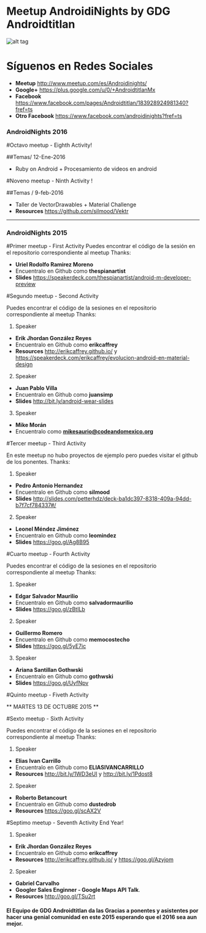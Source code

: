 # Meetup AndroidiNights by GDG Androidtitlan

![alt tag](https://img.evbuc.com/https%3A%2F%2Fimg.evbuc.com%2Fhttps%253A%252F%252Fcdn.evbuc.com%252Fimages%252F13682889%252F90195200561%252F1%252Foriginal.jpg%3Frect%3D0%252C117%252C1800%252C900%26s%3Dce1a7630b851ef28038f071799b3d216?w=1000&s=27e4843aad8e364dc977d0acee883bc3)

# Síguenos en Redes Sociales 

 * **Meetup** http://www.meetup.com/es/Androidinights/
 * **Google+** https://plus.google.com/u/0/+AndroidtitlanMx
 * **Facebook** https://www.facebook.com/pages/Androidtitlan/183928924981340?fref=ts
 * **Otro Facebook** https://www.facebook.com/androidinights?fref=ts


### AndroidNights 2016

#Octavo meetup - Eighth Activity!

##Temas/ 12-Ene-2016

* Ruby on Android + Procesamiento de videos en android

#Noveno meetup - Ninth Activity !

##Temas / 9-feb-2016 

* Taller de VectorDrawables + Material Challenge
* **Resources** https://github.com/silmood/Vektr

*****************************

### AndroidNights 2015

#Primer meetup - First Activity
Puedes encontrar el código de la sesión en el repositorio correspondiente al meetup 
Thanks:

* **Uriel Rodolfo Ramirez Moreno** 
* Encuentralo en Github como **thespianartist** 
* **Slides** https://speakerdeck.com/thespianartist/android-m-developer-preview

#Segundo meetup - Second Activity

Puedes encontrar el código de la sesiones en el repositorio correspondiente al meetup 
Thanks:

1. Speaker 
  * **Erik Jhordan González Reyes**
  * Encuentralo en Github como **erikcaffrey** 
  * **Resources** http://erikcaffrey.github.io/ y https://speakerdeck.com/erikcaffrey/evolucion-android-en-material-design
2. Speaker 
  * **Juan Pablo Villa**
  * Encuentralo en Github como **juansimp**
  * **Slides** http://bit.ly/android-wear-slides
3. Speaker 
  * **Mike Morán**
  * Encuentralo como **mikesaurio@codeandomexico.org**

#Tercer meetup - Third Activity

En este meetup no hubo proyectos de ejemplo pero puedes visitar el github de los ponentes.
Thanks:

1. Speaker 
  * **Pedro Antonio Hernandez**
  * Encuentralo en Github como **silmood** 
  * **Slides** http://slides.com/petterhdz/deck-ba1dc397-8318-409a-94dd-b7f7cf784337#/
2. Speaker 
  * **Leonel Méndez Jiménez**
  * Encuentralo en Github como **leomindez**
  * **Slides** https://goo.gl/Ag8B95
  
#Cuarto meetup - Fourth Activity

Puedes encontrar el código de la sesiones en el repositorio correspondiente al meetup 
Thanks:

1. Speaker 
  * **Edgar Salvador Maurilio**
  * Encuentralo en Github como **salvadormaurilio** 
  * **Slides** https://goo.gl/zBtILb
2. Speaker 
  * **Guillermo Romero**
  * Encuentralo en Github como **memocostecho**
  * **Slides** https://goo.gl/5yE7ic
3. Speaker 
  * **Ariana Santillan Gothwski**
  * Encuentralo en Github como **gothwski**
  * **Slides** https://goo.gl/UyfNpv

#Quinto meetup - Fiveth Activity

** MARTES 13 DE OCTUBRE 2015 **

#Sexto meetup - Sixth Activity

Puedes encontrar el código de la sesiones en el repositorio correspondiente al meetup 
Thanks:

1. Speaker 
  * **Elias Ivan Carrillo**
  * Encuentralo en Github como **ELIASIVANCARRILLO** 
  * **Resources** http://bit.ly/1WD3eUI y http://bit.ly/1Pdost8
2. Speaker 
  * **Roberto Betancourt**
  * Encuentralo en Github como **dustedrob**
  * **Resources** https://goo.gl/scAX2V


#Septimo meetup - Seventh Activity End Year!

1. Speaker 
  * **Erik Jhordan González Reyes**
  * Encuentralo en Github como **erikcaffrey** 
  * **Resources** http://erikcaffrey.github.io/ y https://goo.gl/Azyjom
2. Speaker 
  * **Gabriel Carvalho**
  * **Googler Sales Enginner - Google Maps API Talk**.
  * **Resources** http://goo.gl/TSu2rt
  

#### El Equipo de GDG Androidtitlan da las Gracias a ponentes y asistentes por hacer una genial comunidad en este 2015 esperando que el 2016 sea aun mejor.
